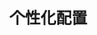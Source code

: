 # 个性化配置

<common-demo title="默认用法" description="默认用法示例">
  <example-demo2></example-demo2>
  <highlight-code slot="codeText" lang="vue">
    <template>
        <touch-active class="container result" url="http://www.baidu.com">
            <h2>常用配置</h2>
            <div>通过设置组件传入的props的backgroundColor属性、borderRadius、top、left、right、bottom个性化设置点击态效果</div>
            <touch-active class="example-link"
                backgroundColor="rgba(220,20,60,0.1)"
                borderRadius="5"
                :top=-5
                :left=-5
                :right=-5
                :bottom=-5
                url="http://www.163.com">
                <div>点击此div跳转到http://www.163.com</div>
            </touch-active>
        </touch-active>
    </template>
  </highlight-code>
</common-demo>